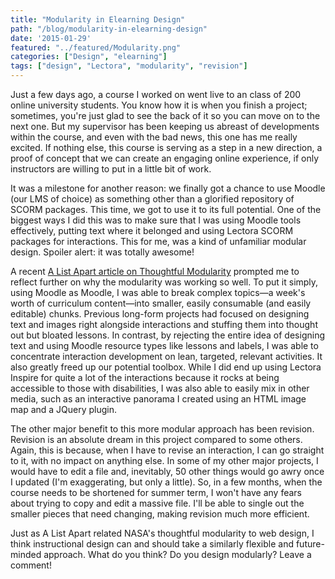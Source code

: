 ```yaml
---
title: "Modularity in Elearning Design"
path: "/blog/modularity-in-elearning-design"
date: '2015-01-29'
featured: "../featured/Modularity.png"
categories: ["Design", "elearning"]
tags: ["design", "Lectora", "modularity", "revision"]
---
```


Just a few days ago, a course I worked on went live to an class of 200 online university students. You know how it is when you finish a project; sometimes, you're just glad to see the back of it so you can move on to the next one. But my supervisor has been keeping us abreast of developments within the course, and even with the bad news, this one has me really excited. If nothing else, this course is serving as a step in a new direction, a proof of concept that we can create an engaging online experience, if only instructors are willing to put in a little bit of work.

It was a milestone for another reason: we finally got a chance to use Moodle (our LMS of choice) as something other than a glorified repository of SCORM packages. This time, we got to use it to its full potential. One of the biggest ways I did this was to make sure that I was using Moodle tools effectively, putting text where it belonged and using Lectora SCORM packages for interactions. This for me, was a kind of unfamiliar modular design. Spoiler alert: it was totally awesome!

A recent [A List Apart article on Thoughtful Modularity](http://alistapart.com/blog/post/thoughtful-modularity/ "Thoughtful Modularity") prompted me to reflect further on why the modularity was working so well. To put it simply, using Moodle as Moodle, I was able to break complex topics—a week's worth of curriculum content—into smaller, easily consumable (and easily editable) chunks. Previous long-form projects had focused on designing text and images right alongside interactions and stuffing them into thought out but bloated lessons. In contrast, by rejecting the entire idea of designing text and using Moodle resource types like lessons and labels, I was able to concentrate interaction development on lean, targeted, relevant activities. It also greatly freed up our potential toolbox. While I did end up using Lectora Inspire for quite a lot of the interactions because it rocks at being accessible to those with disabilities, I was also able to easily mix in other media, such as an interactive panorama I created using an HTML image map and a JQuery plugin.

The other major benefit to this more modular approach has been revision. Revision is an absolute dream in this project compared to some others. Again, this is because, when I have to revise an interaction, I can go straight to it, with no impact on anything else. In some of my other major projects, I would have to edit a file and, inevitably, 50 other things would go awry once I updated (I'm exaggerating, but only a little). So, in a few months, when the course needs to be shortened for summer term, I won't have any fears about trying to copy and edit a massive file. I'll be able to single out the smaller pieces that need changing, making revision much more efficient.

Just as A List Apart related NASA's thoughtful modularity to web design, I think instructional design can and should take a similarly flexible and future-minded approach. What do you think? Do you design modularly? Leave a comment!
